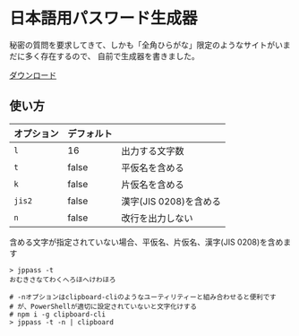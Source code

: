 # 日本語用パスワード生成器

秘密の質問を要求してきて、しかも「全角ひらがな」限定のようなサイトがいまだに多く存在するので、
自前で生成器を書きました。


[ダウンロード](https://github.com/minebreaker/japanese-password/releases)


## 使い方

| オプション | デフォルト ||
|:---|:---|:---|
| `l` | 16 | 出力する文字数 |
| `t` | false | 平仮名を含める |
| `k` | false | 片仮名を含める |
| `jis2` | false | 漢字(JIS 0208)を含める |
| `n` | false | 改行を出力しない |

含める文字が指定されていない場合、平仮名、片仮名、漢字(JIS 0208)を含めます

```
> jppass -t
おむきさなてわくへろほへけわほろ

# -nオプションはclipboard-cliのようなユーティリティーと組み合わせると便利です
# が、PowerShellが適切に設定されていないと文字化けする
# npm i -g clipboard-cli
> jppass -t -n | clipboard
```
